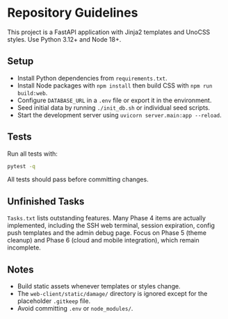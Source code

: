# Repository Guidelines

This project is a FastAPI application with Jinja2 templates and UnoCSS styles. Use Python 3.12+ and Node 18+.

## Setup
- Install Python dependencies from `requirements.txt`.
- Install Node packages with `npm install` then build CSS with `npm run build:web`.
- Configure `DATABASE_URL` in a `.env` file or export it in the environment.
- Seed initial data by running `./init_db.sh` or individual seed scripts.
- Start the development server using `uvicorn server.main:app --reload`.

## Tests
Run all tests with:
```bash
pytest -q
```
All tests should pass before committing changes.

## Unfinished Tasks
`Tasks.txt` lists outstanding features. Many Phase 4 items are actually implemented, including the SSH web terminal, session expiration, config push templates and the admin debug page. Focus on Phase 5 (theme cleanup) and Phase 6 (cloud and mobile integration), which remain incomplete.

## Notes
- Build static assets whenever templates or styles change.
- The `web-client/static/damage/` directory is ignored except for the placeholder `.gitkeep` file.
- Avoid committing `.env` or `node_modules/`.
